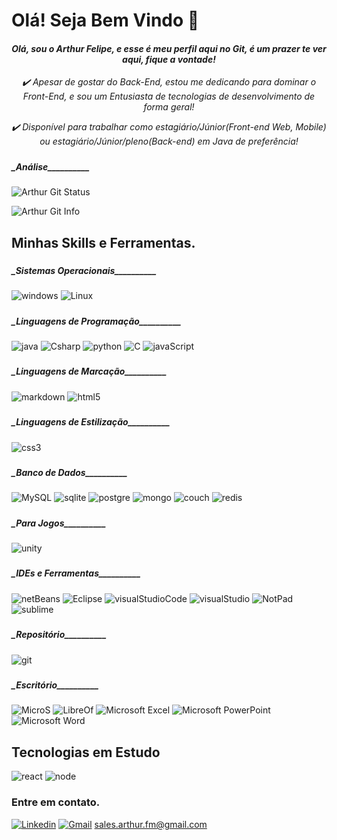 [//]: # (Boas Vindas)
# Olá! Seja Bem Vindo 👋

[//]: # (Apresentação)
#### _<center>Olá, sou o Arthur Felipe, e esse é meu perfil aqui no Git, é um prazer te ver aqui, fique a vontade!</center>_

_<center>✔️ Apesar de gostar do Back-End, estou me dedicando para dominar o Front-End, e sou um Entusiasta de tecnologias de desenvolvimento de forma geral!</center>_

_<center>✔️ Disponível para trabalhar como estagiário/Júnior(Front-end Web, Mobile)  ou estagiário/Júnior/pleno(Back-end) em Java de preferência!</center>_

[//]: # (Análises)
#####
##### \_Análise\__________
![Arthur Git Status](https://github-readme-stats.vercel.app/api?username=ArthurSalesFM&theme=dracula)

![Arthur Git Info](https://github-readme-stats.vercel.app/api/top-langs/?username=ArthurSalesFM&theme=dracula)


[//]: # (Skills e ferramentas)
#####
## Minhas Skills e Ferramentas.
[//]: # (SO)
#####
##### \_Sistemas Operacionais\__________
![windows](	https://img.shields.io/badge/Windows-0078D6?style=for-the-badge&logo=windows&logoColor=white)
![Linux](	https://img.shields.io/badge/Linux-FCC624?style=for-the-badge&logo=linux&logoColor=black)

[//]: # (Linguagens de programação)
#####
##### \_Linguagens de Programação\__________
![java](	https://img.shields.io/badge/Java-ED8B00?style=for-the-badge&logo=openjdk&logoColor=white)
![Csharp](	https://img.shields.io/badge/C%23-239120?style=for-the-badge&logo=c-sharp&logoColor=whit)
![python](	https://img.shields.io/badge/Python-3776AB?style=for-the-badge&logo=python&logoColor=white)
![C](	https://img.shields.io/badge/C-00599C?style=for-the-badge&logo=c&logoColor=white)
![javaScript](https://img.shields.io/badge/JavaScript-323330?style=for-the-badge&logo=javascript&logoColor=F7DF1E)


[//]: # (Linguagens de marcação)
#####
##### \_Linguagens de Marcação\__________
![markdown](	https://img.shields.io/badge/Markdown-000000?style=for-the-badge&logo=markdown&logoColor=white)
![html5](https://img.shields.io/badge/HTML5-E34F26?style=for-the-badge&logo=html5&logoColor=white)


[//]: # (Linguagens de Estilização)
#####
##### \_Linguagens de Estilização\__________
![css3](https://img.shields.io/badge/CSS3-1572B6?style=for-the-badge&logo=css3&logoColor=white)


[//]: # (Banco de Dados)
#####
##### \_Banco de Dados\__________
![MySQL](	https://img.shields.io/badge/MySQL-00000F?style=for-the-badge&logo=mysql&logoColor=white)
![sqlite](	https://img.shields.io/badge/SQLite-07405E?style=for-the-badge&logo=sqlite&logoColor=white)
![postgre](	https://img.shields.io/badge/PostgreSQL-316192?style=for-the-badge&logo=postgresql&logoColor=white)
![mongo](	https://img.shields.io/badge/MongoDB-4EA94B?style=for-the-badge&logo=mongodb&logoColor=white)
![couch](	https://img.shields.io/badge/Couchbase-EA2328?style=for-the-badge&logo=couchbase&logoColor=white)
![redis](	https://img.shields.io/badge/redis-%23DD0031.svg?&style=for-the-badge&logo=redis&logoColor=white)

[//]: # (Engine de jogo)
#####
##### \_Para Jogos\__________
![unity](https://img.shields.io/badge/Unity-100000?style=for-the-badge&logo=unity&logoColor=white)

[//]: # (IDE´s e ferramentas de desenvolvimento)
#####
##### \_IDEs e Ferramentas\__________
![netBeans]( https://img.shields.io/badge/apache%20netbeans-1B6AC6?style=for-the-badge&logo=apache%20netbeans%20IDE&logoColor=white)
![Eclipse]( https://img.shields.io/badge/Eclipse-2C2255?style=for-the-badge&logo=eclipse&logoColor=white)
![visualStudioCode]( https://img.shields.io/badge/Visual_Studio_Code-0078D4?style=for-the-badge&logo=visual%20studio%20code&logoColor=white)
![visualStudio]( https://img.shields.io/badge/Visual_Studio-5C2D91?style=for-the-badge&logo=visual%20studio&logoColor=white)
![NotPad]( https://img.shields.io/badge/Notepad++-90E59A.svg?style=for-the-badge&logo=notepad%2B%2B&logoColor=black)
![sublime]( https://img.shields.io/badge/sublime_text-%23575757.svg?&style=for-the-badge&logo=sublime-text&logoColor=important)

[//]: # (Repositório)
#####
##### \_Repositório\__________
![git]( https://img.shields.io/badge/GIT-E44C30?style=for-the-badge&logo=git&logoColor=white)

[//]: # (Escritório)
#####
##### \_Escritório\__________
![MicroS]( https://img.shields.io/badge/Microsoft_Office-D83B01?style=for-the-badge&logo=microsoft-office&logoColor=white)
![LibreOf]( https://img.shields.io/badge/LibreOffice-18A303?style=for-the-badge&logo=LibreOffice&logoColor=white)
![Microsoft Excel](https://img.shields.io/badge/Microsoft_Excel-217346?style=for-the-badge&logo=microsoft-excel&logoColor=white)
![Microsoft PowerPoint](https://img.shields.io/badge/Microsoft_PowerPoint-B7472A?style=for-the-badge&logo=microsoft-powerpoint&logoColor=white)
![Microsoft Word](https://img.shields.io/badge/Microsoft_Word-2B579A?style=for-the-badge&logo=microsoft-word&logoColor=white)

[//]: # (Estudando)
#####
## Tecnologias em Estudo
![react](https://img.shields.io/badge/React-20232A?style=for-the-badge&logo=react&logoColor=61DAFB)
![node](https://img.shields.io/badge/Node.js-43853D?style=for-the-badge&logo=node.js&logoColor=white)


[//]: # (Contato)
#####
### Entre em contato.
[![Linkedin](https://img.shields.io/badge/LinkedIn-0077B5?style=for-the-badge&logo=linkedin&logoColor=white)](https://www.linkedin.com/in/arthur-felipe-07b87b119/) 
[![Gmail](https://img.shields.io/badge/Gmail-D14836?style=for-the-badge&logo=gmail&logoColor=white)](https://www.gmail.com) sales.arthur.fm@gmail.com

